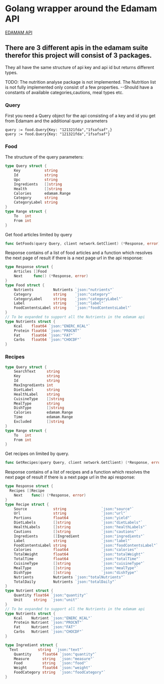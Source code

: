 # Golang wrapper around the Edamam API
[EDAMAM API](https://developer.edamam.com/)

## There are 3 different apis in the edamam suite therefor this project will consist of 3 packages.
They all have the same structure of api key and api id but returns different types.

TODO:
The nutrition analyse package is not implemented.
The Nutrition list is not fully implemented only consist of a few properties.
--Should have a constants of available categories,cautions, meal types etc.

### Query

First you need a Query object for the api consisting of a key and id you get from Edamam and
the additional query parameters
``` 
query := food.Query{Key: "121321fda","1fsafsaf",}
query := food.Query{Key: "121321fda","1fsafsaf"}

```

### Food

The structure of the query parameters:
```go
type Query struct {
	Key           string
	Id            string
	Upc           string
	Ingredients   []string
	Health        []string
	Calories      edamam.Range
	Category      string
	CategoryLabel string
}
type Range struct {
	To   int
	From int
}
```
Get food articles limited by query
```go
func GetFoods(query Query, client network.GetClient) (*Response, error)
```

Response contains of a list of food articles and a function which resolves the next page of result if there is a next page url in the api response:
```go
type Response struct {
    Articles []Food
    Next     func() (*Response, error)
}
type Food struct {
    Nutrients         Nutrients `json:"nutrients"`
    Category          string    `json:"category"`
    CategoryLabel     string    `json:"categoryLabel"`
    Label             string    `json:"label"`
    FoodContentsLabel string    `json:"foodContentsLabel"`
}
// To be expanded to support all the Nutrients in the edamam api
type Nutrients struct {
    Kcal    float64 `json:"ENERC_KCAL"`
    Protein float64 `json:"PROCNT"`
    Fat     float64 `json:"FAT"`
    Carbs   float64 `json:"CHOCDF"`
}
```


### Recipes
```go
type Query struct {
	SearchText     string
	Key            string
	Id             string
	MaxIngredients int
	DietLabel      string
	HealthLabel    string
	CuisineType    []string
	MealType       string
	DishType       []string
	Calories       edamam.Range
	Time           edamam.Range
	Excluded       []string
}
type Range struct {
	To   int
	From int
}
```
Get recipes on limited by query.
```go
func GetRecipes(query Query, client network.GetClient) (*Response, error)
```

Response contains of a list of recipes and a function which resolves the next page of result if there is a next page url in the api response:
```go
type Response struct {
  Recipes []Recipe
    Next    func() (*Response, error)
}
type Recipe struct {
	Source            string                `json:"source"`
	Url               string                `json:"url"`
	Portions          float64               `json:"yield"`
	DietLabels        []string              `json:"dietLabels"`
	HealthLabels      []string              `json:"healthLabels"`
	Cautions          []string              `json:"cautions"`
	Ingredients       []Ingredient          `json:"ingredients"`
	Label             string                `json:"label"`
	FoodContentsLabel string                `json:"foodContentsLabel"`
	Calories          float64               `json:"calories"`
	TotalWeight       float64               `json:"totalWeight"`
	TotalTime         float64               `json:"totalTime"`
	CuisineType       []string              `json:"cuisineType"`
	MealType          []string              `json:"mealType"`
	DishType          []string              `json:"dishType"`
	Nutrients         Nutrients `json:"totalNutrients"`
	TotalDaily        Nutrients `json:"totalDaily"`
}
type Nutrient struct {
	Quantity float64 `json:"quantity"`
	Unit     string  `json:"unit"`
}
// To be expanded to support all the Nutrients in the edamam api
type Nutrients struct {
	Kcal    Nutrient `json:"ENERC_KCAL"`
	Protein Nutrient `json:"PROCNT"`
	Fat     Nutrient `json:"FAT"`
	Carbs   Nutrient `json:"CHOCDF"`
}

type Ingredient struct {
  Text         string  `json:"text"`
    Quantity     float64 `json:"quantity"`
    Measure      string  `json:"measure"`
    Food         string  `json:"food"`
    Weight       float64 `json:"weight"`
    FoodCategory string  `json:"foodCategory"`
}
```
